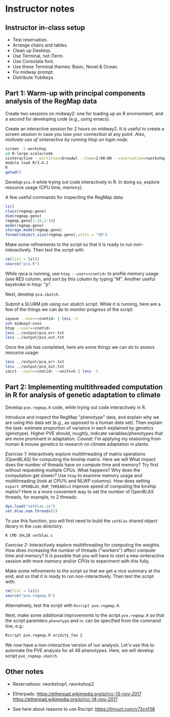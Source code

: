 # Instructor notes

## Instructor in-class setup

+ Test reservation.
+ Arrange chairs and tables.
+ Clean up Desktop.
+ Use Terminal, not iTerm.
+ Use Consolata font.
+ Use these Terminal themes: Basic, Novel & Ocean.
+ Fix midway prompt.
+ Distribute Yubikeys.

## Part 1: Warm-up with principal components analysis of the RegMap data

Create two sessions on midway2: one for loading up an R environment,
and a second for developing code (e.g., using emacs).

Create an interactive session for 2 hours on midway2. It is useful to
create a screen session in case you lose your connection at any
point. *Also, motivate use of sinteractive by running htop on login
node.*

```bash
screen -S workshop
cd R-large-scale/code
sinteractive --partition=broadwl --time=2:00:00 --reservation=rworkshop
module load R/3.4.1
R
getwd()
```

Develop `pca.R` while trying out code interactively in R. In doing so,
explore resource usage (CPU time, memory).

A few useful commands for inspecting the RegMap data:

```R
ls()
class(regmap.geno)
dim(regmap.geno)
regmap.geno[1:10,1:10]
mode(regmap.geno)
storage.mode(regmap.geno)
format(object.size(regmap.geno),units = "GB")
```

Make some refinements to the script so that it is ready to run
non-interactively. Then test the script with

```R
rm(list = ls())
source("pca.R")
```

While rpca is running, use `htop --user=<cnetid>` to profile memory
usage (see RES column, and sort by this column by typing "M".
Another useful keystroke in htop: "p".

Next, develop `pca.sbatch`.

Submit a SLURM job using our sbatch script. While it is running, here
are a few of the things we can do to monitor progress of the script:

```bash
squeue --user=<cnetid> | less -S
ssh midway2-xxxx
htop --user=<cnetid>
less ../output/pca_err.txt
less ../output/pca_out.txt
```

Once the job has completed, here are some things we can do to assess
resource usage:

```bash
less ../output/pca_err.txt
less ../output/pca_out.txt
sacct --user=<cnetid> --units=G | less -S
```

## Part 2: Implementing multithreaded computation in R for analysis of genetic adaptation to climate

Develop `pve.regmap.R` code, while trying out code interactively in R.

Introduce and inspect the RegMap "phenotype" data, and explain why we
are using this data set (e.g., as opposed to a human data set). Then
explain the task: estimate proportion of variance in each explained by
genetics (genotype). Higher PVE should, roughly, indicate
variables/phenotypes that are more prominent in adaptation. *Caveat:*
I'm applying my reasoning from human & mouse genetics to research on
climate adaptation in plants.

*Exercise 1:* Interactively explore multithreading of matrix
operations (OpenBLAS) for computing the kinship matrix. Here we will
What impact does the number of threads have on compute time and
memory? Try first without requesting multiple CPUs. What happens? Why
does the computation get slower? Use `htop` to examine memory usage
and multithreading (look at CPU% and NLWP columns). How does setting
`export OPENBLAS_NUM_THREADS=2` improve speed of computing the kinship
matrix? Here is a more convenient way to set the number of OpenBLAS
threads, for example, to 2 threads:

```R
dyn.load("setblas.so")
set.blas.num.threads(2)
```

To use this function, you will first need to build the `setblas`
shared object library in the `code` directory:

```bash
R CMD SHLIB setblas.c
```

*Exercise 2:* Interactively explore multithreading for computing the
weights. How does increasing the number of threads ("workers") affect
compute time and memory? It is possible that you will have to start a
new sinteractive session with more memory and/or CPUs to experiment
with this fully.

Make some refinements to the script so that we get a nice summary at
the end, and so that it is ready to run non-interactively. Then test
the script with:

```R
rm(list = ls())
source("pve.regmap.R")
```

Alternatively, test the script with `Rscript pve.regmap.R`.

Next, make some additional improvements to the script `pve.regmap.R`
so that the script paramters `phenotype` and `nc` can be specified
from the command line, e.g.:

```bash
Rscript pve.regmap.R aridity_fao 2
```

We now have a non-interactive version of our analysis. Let's use this
to automate the PVE analysis for all 48 phenotypes. Here, we will
develop script `pve_regmap.sbatch`.

## Other notes

+ Reservations: rworkshop1, rworkshop2

+ Etherpads:
  https://etherpad.wikimedia.org/p/rcc-13-nov-2017
  https://etherpad.wikimedia.org/p/rcc-14-nov-2017

+ See here about reasons to use Rscript:
  https://tinyurl.com/y73cnf38
